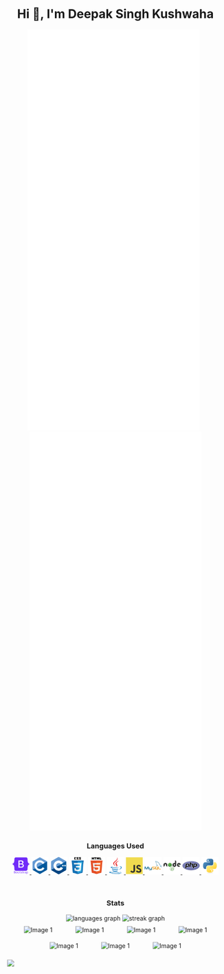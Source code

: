 <h1 align="center">Hi 👋, I'm Deepak Singh Kushwaha</h1>

<div align="center" style="pointer-events: none;">
  <img style="padding-right: 10px; padding-top: 0px; padding-bottom: 0px;" alt="🦑" width="400"
    src="https://github.com/xxiamdsk/xxiamdsk/blob/main/left.svg">
  <img style="padding-top: 0px; padding-bottom: 0px;" alt="🦑" width="400"
    src="https://github.com/xxiamdsk/xxiamdsk/blob/main/right.svg">
</div>

<div align="center">
  <h3 align="center">Languages Used</h3>
  <p> <a href="https://getbootstrap.com" target="_blank" rel="noreferrer"> <img
        src="https://raw.githubusercontent.com/devicons/devicon/master/icons/bootstrap/bootstrap-plain-wordmark.svg"
        alt="bootstrap" width="40" height="40" /> </a> <a href="https://www.cprogramming.com/" target="_blank"
      rel="noreferrer"> <img src="https://raw.githubusercontent.com/devicons/devicon/master/icons/c/c-original.svg"
        alt="c" width="40" height="40" /> </a> <a href="https://www.w3schools.com/cpp/" target="_blank"
      rel="noreferrer"> <img
        src="https://raw.githubusercontent.com/devicons/devicon/master/icons/cplusplus/cplusplus-original.svg"
        alt="cplusplus" width="40" height="40" /> </a> <a href="https://www.w3schools.com/css/" target="_blank"
      rel="noreferrer"> <img
        src="https://raw.githubusercontent.com/devicons/devicon/master/icons/css3/css3-original-wordmark.svg" alt="css3"
        width="40" height="40" /> </a> <a href="https://www.w3.org/html/" target="_blank" rel="noreferrer"> <img
        src="https://raw.githubusercontent.com/devicons/devicon/master/icons/html5/html5-original-wordmark.svg"
        alt="html5" width="40" height="40" /> </a> <a href="https://www.java.com" target="_blank" rel="noreferrer"> <img
        src="https://raw.githubusercontent.com/devicons/devicon/master/icons/java/java-original.svg" alt="java"
        width="40" height="40" /> </a> <a href="https://developer.mozilla.org/en-US/docs/Web/JavaScript" target="_blank"
      rel="noreferrer"> <img
        src="https://raw.githubusercontent.com/devicons/devicon/master/icons/javascript/javascript-original.svg"
        alt="javascript" width="40" height="40" /> </a> <a href="https://www.mysql.com/" target="_blank"
      rel="noreferrer"> <img
        src="https://raw.githubusercontent.com/devicons/devicon/master/icons/mysql/mysql-original-wordmark.svg"
        alt="mysql" width="40" height="40" /> </a> <a href="https://nodejs.org" target="_blank" rel="noreferrer"> <img
        src="https://raw.githubusercontent.com/devicons/devicon/master/icons/nodejs/nodejs-original-wordmark.svg"
        alt="nodejs" width="40" height="40" /> </a> <a href="https://www.php.net" target="_blank" rel="noreferrer"> <img
        src="https://raw.githubusercontent.com/devicons/devicon/master/icons/php/php-original.svg" alt="php" width="40"
        height="40" /> </a> <a href="https://www.python.org" target="_blank" rel="noreferrer"> <img
        src="https://raw.githubusercontent.com/devicons/devicon/master/icons/python/python-original.svg" alt="python"
        width="40" height="40" /> </a> </p>
</div>

<br clear="both">

<h3 align="center">Stats</h3>


<div align="center" style="pointer-events: none;">
  <img
    src="https://github-readme-stats.vercel.app/api/top-langs?username=xxiamdsk&locale=en&hide_title=false&layout=compact&card_width=320&langs_count=12&theme=radical&hide_border=false&order=2"
    height="150" alt="languages graph" />
  <img
    src="https://streak-stats.demolab.com?user=xxiamdsk&locale=en&mode=daily&theme=radical&hide_border=false&border_radius=5&order=3"
    height="150" alt="streak graph" />
  <br clear="both">
</div>


<div align="center" style="pointer-events: none; display: flex; flex-wrap: wrap; justify-content: center;">
  <div style="flex: 1 1 200px; margin: 10px; max-width: 100px;">
    <img src="https://github-profile-trophy.vercel.app/?username=xxiamdsk&title=MultiLanguage" alt="Image 1"/>
  </div>
  <div style="flex: 1 1 200px; margin: 10px; max-width: 100px;">
    <img src="https://github-profile-trophy.vercel.app/?username=xxiamdsk&title=Commits" alt="Image 1"/>
  </div>
  <div style="flex: 1 1 200px; margin: 10px; max-width: 100px;">
    <img src="https://github-profile-trophy.vercel.app/?username=xxiamdsk&title=Stars" alt="Image 1"/>
  </div>
  <div style="flex: 1 1 200px; margin: 10px; max-width: 100px;">
    <img src="https://github-profile-trophy.vercel.app/?username=xxiamdsk&title=Repositories" alt="Image 1"/>
  </div>
  <div style="flex: 1 1 200px; margin: 10px; max-width: 100px;">
    <img src="https://github-profile-trophy.vercel.app/?username=xxiamdsk&title=Experience" alt="Image 1"/>
  </div>
  <div style="flex: 1 1 200px; margin: 10px; max-width: 100px;">
    <img src="https://github-profile-trophy.vercel.app/?username=xxiamdsk&title=Followers" alt="Image 1"/>
  </div>
  <div style="flex: 1 1 200px; margin: 10px; max-width: 100px;">
    <img src="https://github-profile-trophy.vercel.app/?username=xxiamdsk&title=Issues" alt="Image 1"/>
  </div>
</div>

![](https://github-profile-trophy.vercel.app/?username=xxiamdsk&theme=discord_old_blurple&no-frame=true&no-bg=true&margin-w=4)

